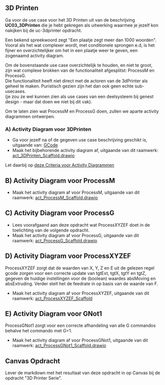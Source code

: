 
## 3D Printen

Ga voor de use case voor het 3D Printen uit van de beschrijving **UC03_3DPrinten** die je hebt gekregen als uitwerking waarmee je jezelf kon nakijken bij de uc-3dprinter opdracht.

Een bekend spreekwoord zegt "Een plaatje zegt meer dan 1000 woorden".  
Vooral als het wat complexer wordt, met conditionele sprongen e.d, is het fijner en overzichtelijker om het in een plaatje weer te geven, een zogenaamd activity diagram.

Om de bovenstaande use case overzichtelijk te houden, en niet te groot, zijn wat complexe brokken van de functionaliteit afgesplitst: ProcessM en ProcessG.  
Die functionaliteit heeft niet direct met de actoren van de 3dPrinter als geheel te maken. Puristisch gezien zijn het dan ook geen echte sub-usecases.  
(je zou ze wel kunnen zien als use cases van een deelsysteem bij genest design - maar dat doen we niet bij dit vak).

Om te laten zien wat ProcessM en ProcessG doen, zullen we aparte activity diagrammen ontwerpen.

### A) Activity Diagram voor 3DPrinten

- Ga voor jezelf na of de gegeven use case beschrijving geschikt is, uitgaande van: [GCode](../bronnen/g-code.md)
- Maak het bijbehorende activity diagram af, uitgaande van dit raamwerk: 
[act_3DPrinten_Scaffold.drawio](./act_3DPrinten_Scaffold.drawio)

Let daarbij op [deze Criteria voor Activity Diagrammen](../../../../../leerdoelen/portfolio-items/activity-diagram.md)

## B) Activity Diagram voor ProcessM

- Maak het activity diagram af voor ProcessM, uitgaande van dit raamwerk: [act_ProcessM_Scaffold.drawio](./act_ProcessM_Scaffold.drawio)

## C) Activity Diagram voor ProcessG

- Lees voorafgaand aan deze opdracht wat ProcessXYZEF doet in de toelichting van de volgende opdracht.
- Maak het activity diagram af voor ProcessG, uitgaande van dit raamwerk: [act_ProcessG_Scaffold.drawio](./act_ProcessG_Scaffold.drawio)


## D) Activity Diagram voor ProcessXYZEF

ProcessXYZEF zorgt dat de waarden van X, Y, Z en E uit de gelezen regel gcode zorgen voor een correcte update van tgtExt, tgtX, tgtY en tgtZ, gegeven de huidige instellingen voor de (boolean) waardes absMoving en absExtruding. Verder stelt het de feedrate in op basis van de waarde van F.

- Maak het activity diagram af voor ProcessXYZEF, uitgaande van dit raamwerk: [act_ProcessXYZEF_Scaffold](./act_ProcessXYZEF_Scaffold.drawio)

## E) Activity Diagram voor GNot1

ProcessGNot1 zorgt voor een correcte afhandeling van alle G commandos behalve het commando met G=1.

- Maak het activity diagram af voor ProcessGNot1, uitgaande van dit raamwerk: [act_ProcessGNot1_Scaffold.drawio](./act_ProcessGNot1_Scaffold.drawio)

## Canvas Opdracht
Lever de markdown met het resultaat van deze opdracht in op Canvas bij de opdracht "3D Printer Serie".